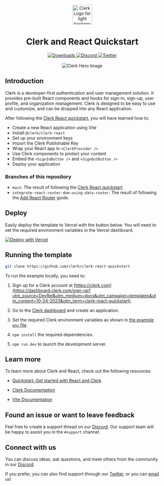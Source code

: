 <p align="center">
  <a href="https://clerk.com?utm_source=github&utm_medium=clerk_docs" target="_blank" rel="noopener noreferrer">
    <picture>
      <source media="(prefers-color-scheme: dark)" srcset="./public/light-logo.png">
      <img alt="Clerk Logo for light background" src="./public/dark-logo.png" height="64">
    </picture>
  </a>
  <br />
</p>
<div align="center">
  <h1>
    Clerk and React Quickstart
  </h1>
  <a href="https://www.npmjs.com/package/@clerk/clerk-react">
    <img alt="Downloads" src="https://img.shields.io/npm/dm/@clerk/clerk-react" />
  </a>
  <a href="https://discord.com/invite/b5rXHjAg7A">
    <img alt="Discord" src="https://img.shields.io/discord/856971667393609759?color=7389D8&label&logo=discord&logoColor=ffffff" />
  </a>
  <a href="https://twitter.com/clerkdev">
    <img alt="Twitter" src="https://img.shields.io/twitter/url.svg?label=%40clerkdev&style=social&url=https%3A%2F%2Ftwitter.com%2Fclerkdev" />
  </a>
  <br />
  <br />
  <img alt="Clerk Hero Image" src="./public/hero.png">
</div>

## Introduction

Clerk is a developer-first authentication and user management solution. It provides pre-built React components and hooks for sign-in, sign-up, user profile, and organization management. Clerk is designed to be easy to use and customize, and can be dropped into any React application.

After following the [Clerk React quickstart](https://clerk.com/docs/quickstarts/react), you will have learned how to:

- Create a new React application using Vite
- Install `@clerk/clerk-react`
- Set up your environment keys
- Import the Clerk Publishable Key
- Wrap your React app in `<ClerkProvider />`
- Use Clerk components to protect your content
- Embed the `<SignInButton />` and `<SignOutButton />`
- Deploy your application

### Branches of this repository

- `main`: The result of following the [Clerk React quickstart](https://clerk.com/docs/quickstarts/react).
- `integrate-react-router-dom-using-data-router`: The result of following the [Add React Router](https://clerk.com/docs/references/react/add-react-router#add-react-router-to-your-clerk-powered-react-application) guide.

## Deploy

Easily deploy the template to Vercel with the button below. You will need to set the required environment variables in the Vercel dashboard.

[![Deploy with Vercel](https://vercel.com/button)](https://vercel.com/new/clone?repository-url=https%3A%2F%2Fgithub.com%2Fclerk%2Fclerk-react-quickstart&env=VITE_CLERK_PUBLISHABLE_KEY,CLERK_SECRET_KEY&envDescription=Clerk%20API%20keys&envLink=https%3A%2F%2Fclerk.com%2Fdocs%2Fquickstart%2Freact&redirect-url=https%3A%2F%2Fclerk.com%2Fdocs%2Fquickstart%2Freact)

## Running the template

```bash
git clone https://github.com/clerk/clerk-react-quickstart
```

To run the example locally, you need to:

1. Sign up for a Clerk account at [https://clerk.com](https://dashboard.clerk.com/sign-up?utm_source=DevRel&utm_medium=docs&utm_campaign=templates&utm_content=10-24-2023&utm_term=clerk-react-quickstart).

2. Go to the [Clerk dashboard](https://dashboard.clerk.com?utm_source=DevRel&utm_medium=docs&utm_campaign=templates&utm_content=10-24-2023&utm_term=clerk-react-quickstart) and create an application.

3. Set the required Clerk environment variables as shown in [the example `env` file](./.env.sample).

4. `npm install` the required dependencies.

5. `npm run dev` to launch the development server.

## Learn more

To learn more about Clerk and React, check out the following resources:

- [Quickstart: Get started with React and Clerk](https://clerk.com/docs/quickstarts/react?utm_source=DevRel&utm_medium=docs&utm_campaign=templates&utm_content=10-24-2023&utm_term=clerk-react-quickstart)

- [Clerk Documentation](https://clerk.com/docs?utm_source=DevRel&utm_medium=docs&utm_campaign=templates&utm_content=10-24-2023&utm_term=clerk-react-quickstart)
- [Vite Documentation](https://vitejs.dev/guide/)

## Found an issue or want to leave feedback

Feel free to create a support thread on our [Discord](https://clerk.com/discord). Our support team will be happy to assist you in the `#support` channel.

## Connect with us

You can discuss ideas, ask questions, and meet others from the community in our [Discord](https://discord.com/invite/b5rXHjAg7A).

If you prefer, you can also find support through our [Twitter](https://twitter.com/ClerkDev), or you can [email](mailto:support@clerk.dev) us!
